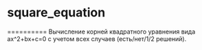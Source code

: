 # square_equation
==========
Вычисление корней квадратного уравнения вида ax^2+bx+c=0 с учетом всех случаев (есть/нет/1/2 решений).
